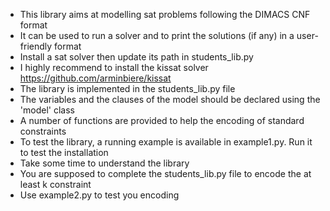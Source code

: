 - This library aims at modelling sat problems following the DIMACS CNF format
- It can be used to run a solver and to print the solutions (if any) in a user-friendly format
- Install a sat solver then update its path in students_lib.py
- I highly recommend to install the kissat solver https://github.com/arminbiere/kissat
- The library is implemented in the students_lib.py file 
- The variables and the clauses of the model should be declared using the 'model' class 
- A number of functions are provided to help the encoding of standard constraints
- To test the library, a running example is available in example1.py. Run it to test the installation
- Take some time to understand the library
- You are supposed to complete the students_lib.py file to encode the at least k constraint
- Use example2.py to test you encoding 
